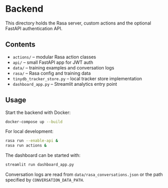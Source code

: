 # Backend

This directory holds the Rasa server, custom actions and the optional FastAPI authentication API.

## Contents

- `actions/` – modular Rasa action classes
- `api/` – small FastAPI app for JWT auth
- `data/` – training examples and conversation logs
- `rasa/` – Rasa config and training data
- `tinydb_tracker_store.py` – local tracker store implementation
- `dashboard_app.py` – Streamlit analytics entry point

## Usage

Start the backend with Docker:
```bash
docker-compose up --build
```

For local development:
```bash
rasa run --enable-api &
rasa run actions &
```

The dashboard can be started with:
```bash
streamlit run dashboard_app.py
```
Conversation logs are read from `data/rasa_conversations.json` or the path specified by `CONVERSATION_DATA_PATH`.
